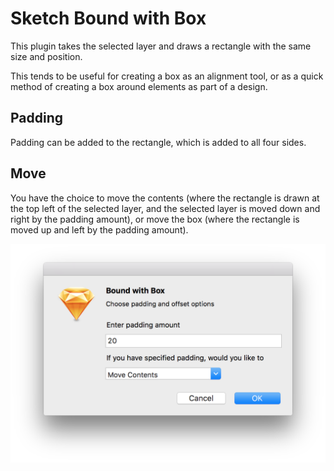 # Sketch Bound with Box

This plugin takes the selected layer and draws a rectangle with the same size and position.

This tends to be useful for creating a box as an alignment tool, or as a quick method of creating a box around elements as part of a design.

## Padding

Padding can be added to the rectangle, which is added to all four sides.

## Move

You have the choice to move the contents (where the rectangle is drawn at the top left of the selected layer, and the selected layer is moved down and right by the padding amount), or move the box (where the rectangle is moved up and left by the padding amount).

![Sketch Bound with Box gathering user input](/BoundWithBox.sketchplugin/Contents/Resources/bound-with-box.png?raw=true)
